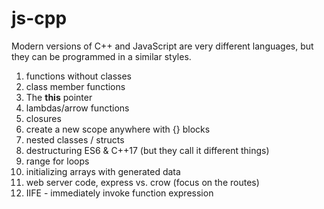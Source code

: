 # js-cpp
Modern versions of C++ and JavaScript are very different languages, but they can be programmed in a similar styles.

1. functions without classes
1. class member functions
1. The **this** pointer
1. lambdas/arrow functions
1. closures
1. create a new scope anywhere with {} blocks
1. nested classes / structs
1. destructuring ES6 & C++17 (but they call it different things)
1. range for loops
1. initializing arrays with generated data
1. web server code, express vs. crow (focus on the routes)
1. IIFE - immediately invoke function expression


